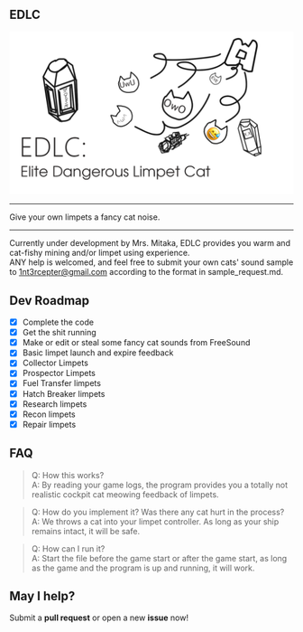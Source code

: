 EDLC
----
![EDLC Banner](edlc.png)
________________________________________
Give your own limpets a fancy cat noise.   
________________________________________

Currently under development by Mrs. Mitaka, EDLC provides you warm and cat-fishy mining and/or limpet using experience.  
ANY help is welcomed, and feel free to submit your own cats' sound sample to 1nt3rcepter@gmail.com according to the format in  sample_request.md.

## Dev Roadmap
- [x] Complete the code  
- [x] Get the shit running  
- [x] Make or edit or steal some fancy cat sounds from FreeSound  
- [x] Basic limpet launch and expire feedback  
- [x] Collector Limpets  
- [x] Prospector Limpets  
- [x] Fuel Transfer limpets   
- [x] Hatch Breaker limpets  
- [x] Research limpets  
- [x] Recon limpets  
- [x] Repair limpets  

## FAQ  
> Q: How this works?  
> A: By reading your game logs, the program provides you a totally not realistic cockpit cat meowing feedback of limpets.  

> Q: How do you implement it? Was there any cat hurt in the process?   
> A: We throws a cat into your limpet controller. As long as your ship remains intact, it will be safe.  

> Q: How can I run it?  
> A: Start the file before the game start or after the game start, as long as the game and the program is up and running, it will work.

## May I help?
Submit a **pull request** or open a new **issue** now!
